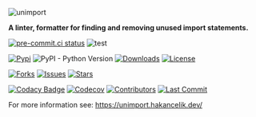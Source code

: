 ![unimport](docs/assets/logo/unimport.png)

**A linter, formatter for finding and removing unused import statements.**

[![pre-commit.ci status](https://results.pre-commit.ci/badge/github/hakancelik96/unimport/master.svg)](https://results.pre-commit.ci/latest/github/hakancelik96/unimport/master)
![test](https://github.com/hakancelik96/unimport/workflows/Test/badge.svg)

[![Pypi](https://img.shields.io/pypi/v/unimport)](https://pypi.org/project/unimport/)
![PyPI - Python Version](https://img.shields.io/pypi/pyversions/unimport)
[![Downloads](https://static.pepy.tech/personalized-badge/unimport?period=total&units=none&left_color=grey&right_color=red&left_text=downloads)](https://pepy.tech/project/unimport)
[![License](https://img.shields.io/github/license/hakancelik96/unimport.svg)](https://github.com/hakancelik96/unimport/blob/master/LICENSE)

[![Forks](https://img.shields.io/github/forks/hakancelik96/unimport)](https://github.com/hakancelik96/unimport/fork)
[![Issues](https://img.shields.io/github/issues/hakancelik96/unimport)](https://github.com/hakancelik96/unimport/issues)
[![Stars](https://img.shields.io/github/stars/hakancelik96/unimport)](https://github.com/hakancelik96/unimport/stargazers)

[![Codacy Badge](https://app.codacy.com/project/badge/Grade/ad6385b18b524cf2b100aa646358b89f)](https://www.codacy.com/gh/hakancelik96/unimport/dashboard?utm_source=github.com&utm_medium=referral&utm_content=hakancelik96/unimport&utm_campaign=Badge_Grade)
[![Codecov](https://codecov.io/gh/hakancelik96/unimport/branch/master/graph/badge.svg)](https://codecov.io/gh/hakancelik96/unimport)
[![Contributors](https://img.shields.io/github/contributors/hakancelik96/unimport)](https://github.com/hakancelik96/unimport/graphs/contributors)
[![Last Commit](https://img.shields.io/github/last-commit/hakancelik96/unimport.svg)](https://github.com/hakancelik96/unimport/commits/master)

For more information see: https://unimport.hakancelik.dev/

